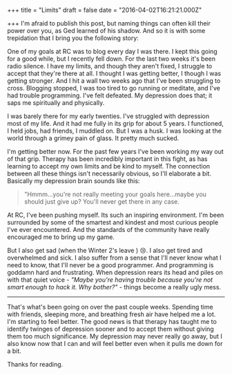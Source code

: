 
+++
title = "Limits"
draft = false
date = "2016-04-02T16:21:21.000Z"

+++
I'm afraid to publish this post, but naming things can often kill their power over you, as Ged learned of his shadow. And so it is with some trepidation that I bring you the following story:

One of my goals at RC was to blog every day I was there. I kept this going for a good while, but I recently fell down. For the last two weeks it's been radio silence. I have my limits, and though they aren't fixed, I struggle to accept that they're there at all. I thought I was getting better, I though I was getting stronger. And I hit a wall two weeks ago that I've been struggling to cross. Blogging stopped, I was too tired to go running or meditate, and I've had trouble programming. I've felt defeated. My depression does that; it saps me spiritually and physically.

I was barely there for my early twenties. I've struggled with depression most of my life. And it had me fully in its grip for about 5 years. I functioned, I held jobs, had friends, I muddled on. But I was a husk. I was looking at the world through a grimey pain of glass. It pretty much sucked. 

I'm getting better now. For the past few years I've been working my way out of that grip. Therapy has been incredibly important in this fight, as has learning to accept my own limits and be kind to myself. The connection between all these things isn't necessarily obvious, so I'll elaborate a bit. Basically my depression brain sounds like this:
>"Hmmm...you're not really meeting your goals here...maybe you should just give up? You'll never get there in any case. 

At RC, I've been pushing myself. Its such an inspiring environment. I'm been surrounded by some of the smartest and kindest and most curious people I've ever encountered. And the standards of the community have really encouraged me to bring up my game. 

But I also get sad (when the Winter 2's leave ) 😢. I also get tired and overwhelmed and sick. I also suffer from a sense that I'll never know what I need to know, that I'll never be a good programmer. And programming is goddamn hard and frustrating. When depression rears its head and piles on with that quiet voice - _"Maybe you're having trouble because you're not smart enough to hack it. Why bother?"_ - things become a really ugly mess.

---
That's what's been going on over the past couple weeks. Spending time with friends, sleeping more, and breathing fresh air have helped me a lot. I'm starting to feel better. The good news is that therapy has taught me to identify twinges of depression sooner and to accept them without giving them too much significance. My depression may never really go away, but I also know now that I can and will feel better even when it pulls me down for a bit. 

 Thanks for reading.
